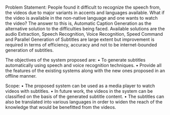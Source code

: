 Problem Statement:
People found it difficult to recognize the speech from, the videos due to major variants in accents and languages available. What if the video is available in the non-native language and one wants to watch the
video? The answer to this is, Automatic Caption Generation as the alternative solution to the difficulties being faced.
Available solutions are the audio Extraction, Speech Recognition, Voice Recognition, Speed Command and Parallel Generation of Subtitles are large extent but improvement is required in terms of efficiency, 
accuracy and not to be internet-bounded generation of subtitles.

The objectives of the system proposed are:
• To generate subtitles automatically using speech and voice recognition techniques.
• Provide all the features of the existing systems along with the new ones proposed in an offline manner.

Scope:
• The proposed system can be used as a media player to watch videos with subtitles.
• In future work, the videos in the system can be classified on the basis of the generated subtitle content.
• The subtitles can also be translated into various languages in order to widen the reach of the knowledge that would be benefitted from the videos.

